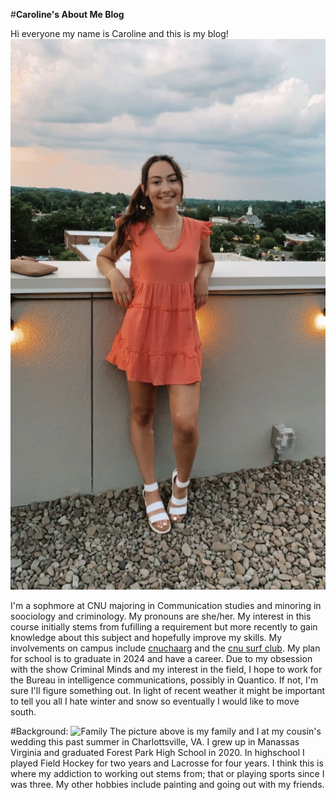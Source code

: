 #**Caroline's About Me Blog**

Hi everyone my name is Caroline and this is my blog!
![Caroline standing](https://github.com/CarolineC-24/CarolineC-24/blob/main/images/me.jpg)

I'm a sophmore at CNU majoring in Communication studies and minoring in soociology and criminology. My pronouns are she/her. My interest in this course initially stems from fufilling a requirement but more recently to gain knowledge about this subject and hopefully improve my skills. My involvements on campus include [cnuchaarg](https://www.instagram.com/cnu_inchaarg/) and the [cnu surf club](https://www.instagram.com/cnusurfclub/). My plan for school is to graduate in 2024 and have a career. Due to my obsession with the show Criminal Minds and my interest in the field, I hope to work for the Bureau in intelligence communications, possibly in Quantico. If not, I'm sure I'll figure something out. In light of recent weather it might be important to tell you all I hate winter and snow so eventually I would like to move south.

#Background:
![Family](link)
The picture above is my family and I at my cousin's wedding this past summer in Charlottsville, VA. I grew up in Manassas Virginia and graduated Forest Park High School in 2020. In highschool I played Field Hockey for two years and Lacrosse for four years. I think this is where my addiction to working out stems from; that or playing sports since I was three. My other hobbies include painting and going out with my friends.
